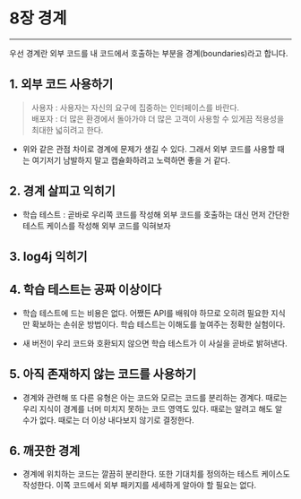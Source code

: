 
# 8장 경계
    
---
우선 경계란 외부 코드를 내 코드에서 호출하는 부분을 경계(boundaries)라고 합니다.


## 1. 외부 코드 사용하기
>사용자 : 사용자는 자신의 요구에 집중하는 인터페이스를 바란다.<br>
>배포자 : 더 많은 환경에서 돌아가야 더 많은 고객이 사용할 수 있게끔 적용성을 최대한 넓히려고 한다.

- 위와 같은 관점 차이로 경계에 문제가 생길 수 있다. 그래서 외부 코드를 사용할 때는 여기저기 남발하지 말고 캡슐화하려고 노력하면 좋을 거 같다.

## 2. 경계 살피고 익히기
- 학습 테스트 : 곧바로 우리쪽 코드를 작성해 외부 코드를 호출하는 대신 먼저 간단한 테스트 케이스를 작성해 외부 코드를 익혀보자

## 3. log4j 익히기

## 4. 학습 테스트는 공짜 이상이다
- 학습 테스트에 드는 비용은 없다. 어쨌든 API를 배워야 하므로 오히려 필요한 지식만 확보하는 손쉬운 방법이다. 학습 테스트는 이해도를 높여주는 정확한 실험이다.

- 새 버전이 우리 코드와 호환되지 않으면 학습 테스트가 이 사실을 곧바로 밝혀낸다.
## 5. 아직 존재하지 않는 코드를 사용하기
- 경계와 관련해 또 다른 유형은 아는 코드와 모르는 코드를 분리하는 경계다. 때로는 우리 지식이 경계를 너머 미치지 못하는 코드 영역도 있다. 때로는 알려고 해도 알 수가 없다. 때로는 더 이상 내다보지 않기로 결정한다.

## 6. 깨끗한 경계
- 경계에 위치하는 코드는 깔끔히 분리한다. 또한 기대치를 정의하는 테스트 케이스도 작성한다. 이쪽 코드에서 외부 패키지를 세세하게 알아야 할 필요는 없다.
